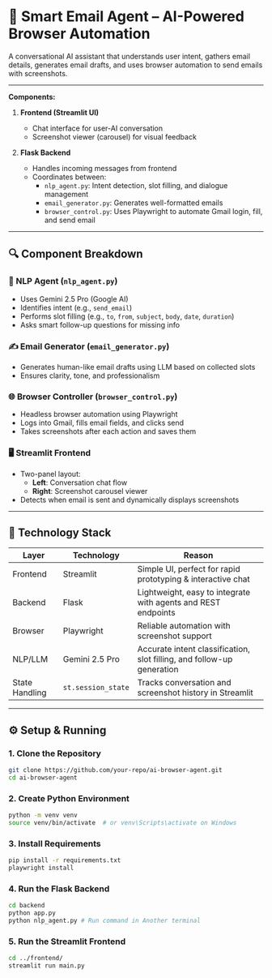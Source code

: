 # 🤖 Smart Email Agent – AI-Powered Browser Automation

A conversational AI assistant that understands user intent, gathers email details, generates email drafts, and uses browser automation to send emails with screenshots.

---


**Components:**

1. **Frontend (Streamlit UI)**
   - Chat interface for user-AI conversation
   - Screenshot viewer (carousel) for visual feedback

2. **Flask Backend**
   - Handles incoming messages from frontend
   - Coordinates between:
     - `nlp_agent.py`: Intent detection, slot filling, and dialogue management
     - `email_generator.py`: Generates well-formatted emails
     - `browser_control.py`: Uses Playwright to automate Gmail login, fill, and send email

---

## 🔍 Component Breakdown

### 🧠 NLP Agent (`nlp_agent.py`)
- Uses Gemini 2.5 Pro (Google AI)
- Identifies intent (e.g., `send_email`)
- Performs slot filling (e.g., `to`, `from`, `subject`, `body`, `date`, `duration`)
- Asks smart follow-up questions for missing info

### ✍️ Email Generator (`email_generator.py`)
- Generates human-like email drafts using LLM based on collected slots
- Ensures clarity, tone, and professionalism

### 🌐 Browser Controller (`browser_control.py`)
- Headless browser automation using Playwright
- Logs into Gmail, fills email fields, and clicks send
- Takes screenshots after each action and saves them

### 🖥️ Streamlit Frontend
- Two-panel layout:
  - **Left**: Conversation chat flow
  - **Right**: Screenshot carousel viewer
- Detects when email is sent and dynamically displays screenshots

---

## 🧪 Technology Stack

| Layer          | Technology         | Reason                                                                 |
|----------------|--------------------|------------------------------------------------------------------------|
| Frontend       | Streamlit          | Simple UI, perfect for rapid prototyping & interactive chat            |
| Backend        | Flask              | Lightweight, easy to integrate with agents and REST endpoints          |
| Browser        | Playwright         | Reliable automation with screenshot support                            |
| NLP/LLM        | Gemini 2.5 Pro     | Accurate intent classification, slot filling, and follow-up generation |
| State Handling | `st.session_state` | Tracks conversation and screenshot history in Streamlit                |

---

## ⚙️ Setup & Running

### 1. Clone the Repository

```bash
git clone https://github.com/your-repo/ai-browser-agent.git
cd ai-browser-agent
```

### 2. Create Python Environment

```bash
python -m venv venv
source venv/bin/activate  # or venv\Scripts\activate on Windows
```

### 3. Install Requirements
```bash
pip install -r requirements.txt
playwright install
```

### 4. Run the Flask Backend
```bash
cd backend
python app.py
python nlp_agent.py # Run command in Another terminal
```

### 5. Run the Streamlit Frontend
```bash
cd ../frontend/
streamlit run main.py
```

